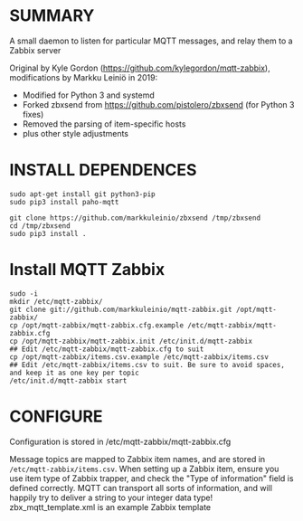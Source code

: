 SUMMARY
=======

A small daemon to listen for particular MQTT messages, and relay them to a Zabbix server

Original by Kyle Gordon (https://github.com/kylegordon/mqtt-zabbix),
modifications by Markku Leiniö in 2019:
- Modified for Python 3 and systemd
- Forked zbxsend from https://github.com/pistolero/zbxsend (for Python 3 fixes)
- Removed the parsing of item-specific hosts
- plus other style adjustments


INSTALL DEPENDENCES
=======

```
sudo apt-get install git python3-pip
sudo pip3 install paho-mqtt

git clone https://github.com/markkuleinio/zbxsend /tmp/zbxsend
cd /tmp/zbxsend
sudo pip3 install .
```

# Install MQTT Zabbix
```
sudo -i
mkdir /etc/mqtt-zabbix/
git clone git://github.com/markkuleinio/mqtt-zabbix.git /opt/mqtt-zabbix/
cp /opt/mqtt-zabbix/mqtt-zabbix.cfg.example /etc/mqtt-zabbix/mqtt-zabbix.cfg
cp /opt/mqtt-zabbix/mqtt-zabbix.init /etc/init.d/mqtt-zabbix
## Edit /etc/mqtt-zabbix/mqtt-zabbix.cfg to suit
cp /opt/mqtt-zabbix/items.csv.example /etc/mqtt-zabbix/items.csv
## Edit /etc/mqtt-zabbix/items.csv to suit. Be sure to avoid spaces, and keep it as one key per topic
/etc/init.d/mqtt-zabbix start
```

CONFIGURE
=========

Configuration is stored in /etc/mqtt-zabbix/mqtt-zabbix.cfg

Message topics are mapped to Zabbix item names, and are stored in `/etc/mqtt-zabbix/items.csv`.
When setting up a Zabbix item, ensure you use item type of Zabbix trapper, and check the "Type of information" field is defined correctly. MQTT can transport all sorts of information, and will happily try to deliver a string to your integer data type!
zbx_mqtt_template.xml is an example Zabbix template

